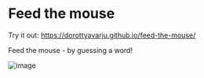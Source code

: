 # Feed the mouse

Try it out: https://dorottyavarju.github.io/feed-the-mouse/

Feed the mouse - by guessing a word!

![image](https://github.com/user-attachments/assets/124349c6-76f3-493a-816f-7a4b45c2828b)




